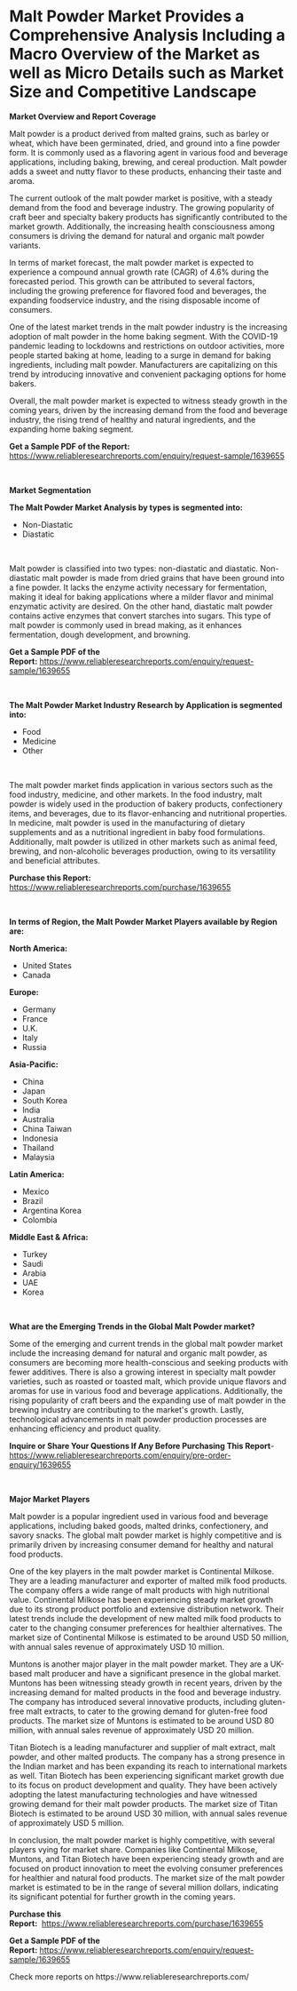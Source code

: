 <p><h1>Malt Powder Market Provides a Comprehensive Analysis Including a Macro Overview of the Market as well as Micro Details such as Market Size and Competitive Landscape</h1></p><p><strong>Market Overview and Report Coverage</strong></p>
<p><p>Malt powder is a product derived from malted grains, such as barley or wheat, which have been germinated, dried, and ground into a fine powder form. It is commonly used as a flavoring agent in various food and beverage applications, including baking, brewing, and cereal production. Malt powder adds a sweet and nutty flavor to these products, enhancing their taste and aroma.</p><p>The current outlook of the malt powder market is positive, with a steady demand from the food and beverage industry. The growing popularity of craft beer and specialty bakery products has significantly contributed to the market growth. Additionally, the increasing health consciousness among consumers is driving the demand for natural and organic malt powder variants.</p><p>In terms of market forecast, the malt powder market is expected to experience a compound annual growth rate (CAGR) of 4.6% during the forecasted period. This growth can be attributed to several factors, including the growing preference for flavored food and beverages, the expanding foodservice industry, and the rising disposable income of consumers.</p><p>One of the latest market trends in the malt powder industry is the increasing adoption of malt powder in the home baking segment. With the COVID-19 pandemic leading to lockdowns and restrictions on outdoor activities, more people started baking at home, leading to a surge in demand for baking ingredients, including malt powder. Manufacturers are capitalizing on this trend by introducing innovative and convenient packaging options for home bakers.</p><p>Overall, the malt powder market is expected to witness steady growth in the coming years, driven by the increasing demand from the food and beverage industry, the rising trend of healthy and natural ingredients, and the expanding home baking segment.</p></p>
<p><strong>Get a Sample PDF of the Report:</strong> <a href="https://www.reliableresearchreports.com/enquiry/request-sample/1639655">https://www.reliableresearchreports.com/enquiry/request-sample/1639655</a></p>
<p>&nbsp;</p>
<p><strong>Market Segmentation</strong></p>
<p><strong>The Malt Powder Market Analysis by types is segmented into:</strong></p>
<p><ul><li>Non-Diastatic</li><li>Diastatic</li></ul></p>
<p>&nbsp;</p>
<p><p>Malt powder is classified into two types: non-diastatic and diastatic. Non-diastatic malt powder is made from dried grains that have been ground into a fine powder. It lacks the enzyme activity necessary for fermentation, making it ideal for baking applications where a milder flavor and minimal enzymatic activity are desired. On the other hand, diastatic malt powder contains active enzymes that convert starches into sugars. This type of malt powder is commonly used in bread making, as it enhances fermentation, dough development, and browning.</p></p>
<p><strong>Get a Sample PDF of the Report:</strong>&nbsp;<a href="https://www.reliableresearchreports.com/enquiry/request-sample/1639655">https://www.reliableresearchreports.com/enquiry/request-sample/1639655</a></p>
<p>&nbsp;</p>
<p><strong>The Malt Powder Market Industry Research by Application is segmented into:</strong></p>
<p><ul><li>Food</li><li>Medicine</li><li>Other</li></ul></p>
<p>&nbsp;</p>
<p><p>The malt powder market finds application in various sectors such as the food industry, medicine, and other markets. In the food industry, malt powder is widely used in the production of bakery products, confectionery items, and beverages, due to its flavor-enhancing and nutritional properties. In medicine, malt powder is used in the manufacturing of dietary supplements and as a nutritional ingredient in baby food formulations. Additionally, malt powder is utilized in other markets such as animal feed, brewing, and non-alcoholic beverages production, owing to its versatility and beneficial attributes.</p></p>
<p><strong>Purchase this Report:</strong>&nbsp; <a href="https://www.reliableresearchreports.com/purchase/1639655">https://www.reliableresearchreports.com/purchase/1639655</a></p>
<p>&nbsp;</p>
<p><strong>In terms of Region, the Malt Powder Market Players available by Region are:</strong></p>
<p>
    <p> <strong> North America: </strong>
        <ul>
            <li>United States</li>
            <li>Canada</li>
        </ul>
        </p> 
    <p> <strong> Europe: </strong>
        <ul>
            <li>Germany</li>
            <li>France</li>
            <li>U.K.</li>
            <li>Italy</li>
            <li>Russia</li>
        </ul>
        </p> 
    <p> <strong> Asia-Pacific: </strong>
        <ul>
            <li>China</li>
            <li>Japan</li>
            <li>South Korea</li>
            <li>India</li>
            <li>Australia</li>
            <li>China Taiwan</li>
            <li>Indonesia</li>
            <li>Thailand</li>
            <li>Malaysia</li>
        </ul>
        </p> 
    <p> <strong> Latin America: </strong>
        <ul>
            <li>Mexico</li>
            <li>Brazil</li>
            <li>Argentina Korea</li>
            <li>Colombia</li>
        </ul>
        </p> 
    <p> <strong> Middle East & Africa: </strong>
        <ul>
            <li>Turkey</li>
            <li>Saudi</li>
            <li>Arabia</li>
            <li>UAE</li>
            <li>Korea</li>
        </ul>
    </p>
    </p>
<p>&nbsp;</p>
<p><strong>What are the Emerging Trends in the Global Malt Powder market?</strong></p>
<p><p>Some of the emerging and current trends in the global malt powder market include the increasing demand for natural and organic malt powder, as consumers are becoming more health-conscious and seeking products with fewer additives. There is also a growing interest in specialty malt powder varieties, such as roasted or toasted malt, which provide unique flavors and aromas for use in various food and beverage applications. Additionally, the rising popularity of craft beers and the expanding use of malt powder in the brewing industry are contributing to the market's growth. Lastly, technological advancements in malt powder production processes are enhancing efficiency and product quality.</p></p>
<p><strong>Inquire or Share Your Questions If Any Before Purchasing This Report</strong>- <a href="https://www.reliableresearchreports.com/enquiry/pre-order-enquiry/1639655">https://www.reliableresearchreports.com/enquiry/pre-order-enquiry/1639655</a></p>
<p>&nbsp;</p>
<p><strong>Major Market Players</strong></p>
<p><p>Malt powder is a popular ingredient used in various food and beverage applications, including baked goods, malted drinks, confectionery, and savory snacks. The global malt powder market is highly competitive and is primarily driven by increasing consumer demand for healthy and natural food products.</p><p>One of the key players in the malt powder market is Continental Milkose. They are a leading manufacturer and exporter of malted milk food products. The company offers a wide range of malt products with high nutritional value. Continental Milkose has been experiencing steady market growth due to its strong product portfolio and extensive distribution network. Their latest trends include the development of new malted milk food products to cater to the changing consumer preferences for healthier alternatives. The market size of Continental Milkose is estimated to be around USD 50 million, with annual sales revenue of approximately USD 10 million.</p><p>Muntons is another major player in the malt powder market. They are a UK-based malt producer and have a significant presence in the global market. Muntons has been witnessing steady growth in recent years, driven by the increasing demand for malted products in the food and beverage industry. The company has introduced several innovative products, including gluten-free malt extracts, to cater to the growing demand for gluten-free food products. The market size of Muntons is estimated to be around USD 80 million, with annual sales revenue of approximately USD 20 million.</p><p>Titan Biotech is a leading manufacturer and supplier of malt extract, malt powder, and other malted products. The company has a strong presence in the Indian market and has been expanding its reach to international markets as well. Titan Biotech has been experiencing significant market growth due to its focus on product development and quality. They have been actively adopting the latest manufacturing technologies and have witnessed growing demand for their malt powder products. The market size of Titan Biotech is estimated to be around USD 30 million, with annual sales revenue of approximately USD 5 million.</p><p>In conclusion, the malt powder market is highly competitive, with several players vying for market share. Companies like Continental Milkose, Muntons, and Titan Biotech have been experiencing steady growth and are focused on product innovation to meet the evolving consumer preferences for healthier and natural food products. The market size of the malt powder market is estimated to be in the range of several million dollars, indicating its significant potential for further growth in the coming years.</p></p>
<p><strong>Purchase this Report:</strong>&nbsp;&nbsp;<a href="https://www.reliableresearchreports.com/purchase/1639655">https://www.reliableresearchreports.com/purchase/1639655</a></p>
<p></p>
<p><strong>Get a Sample PDF of the Report:</strong>&nbsp;<a href="https://www.reliableresearchreports.com/enquiry/request-sample/1639655">https://www.reliableresearchreports.com/enquiry/request-sample/1639655</a></p>
<p>Check more reports on https://www.reliableresearchreports.com/</p>